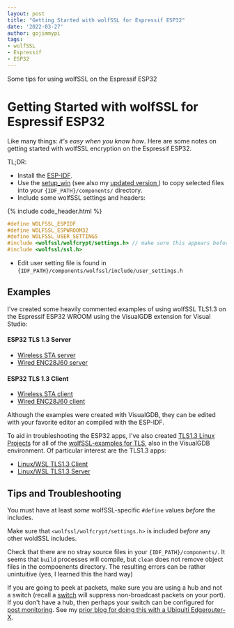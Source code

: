 ```yaml
---
layout: post
title: "Getting Started with wolfSSL for Espressif ESP32"
date: '2022-03-27'
author: gojimmypi
tags:
- wolfSSL
- Espressif
- ESP32
---
```


Some tips for using wolfSSL on the Espressif ESP32

# Getting Started with wolfSSL for Espressif ESP32

Like many things: _it's easy when you know how_. Here are some notes on getting started with wolfSSL encryption on the Espressif ESP32.

TL;DR:

* Install the [ESP-IDF](https://docs.espressif.com/projects/esp-idf/en/latest/esp32/get-started/index.html).
* Use the [setup_win](https://github.com/wolfSSL/wolfssl/blob/master/IDE/Espressif/ESP-IDF/setup_win.bat) 
(see also my [updated version ](https://github.com/gojimmypi/wolfssl/blob/master/IDE/Espressif/ESP-IDF/setup_win.bat)) to copy selected files
into your `{IDF_PATH}/components/` directory.
* Include some wolfSSL settings and headers:


{% include code_header.html %}
```c
#define WOLFSSL_ESPIDF
#define WOLFSSL_ESPWROOM32
#define WOLFSSL_USER_SETTINGS
#include <wolfssl/wolfcrypt/settings.h> // make sure this appears before any other wolfSSL headers
#include <wolfssl/ssl.h>
```

* Edit user setting file is found in `{IDF_PATH}/components/wolfssl/include/user_settings.h`


## Examples

I've created some heavily commented examples of using wolfSSL TLS1.3 on the Espressif ESP32 WROOM using
the VisualGDB extension for Visual Studio:

#### ESP32 TLS 1.3 Server

- [Wireless STA server](https://github.com/gojimmypi/wolfssl-examples/blob/ESP32_development/ESP32/TLS13-wifi_station-server/README.md)
- [Wired ENC28J60 server](https://github.com/gojimmypi/wolfssl-examples/blob/ESP32_development/ESP32/TLS13-ENC28J60-server/README.md)


#### ESP32 TLS 1.3 Client

- [Wireless STA client](https://github.com/gojimmypi/wolfssl-examples/blob/ESP32_development/ESP32/TLS13-wifi_station-client/README.md)
- [Wired ENC28J60 client](https://github.com/gojimmypi/wolfssl-examples/blob/ESP32_development/ESP32/TLS13-ENC28J60-client/README.md)

Although the examples were created with VisualGDB, they can be edited with your favorite editor an compiled with the ESP-IDF.

To aid in troubleshooting the ESP32 apps, I've also created [TLS1.3 Linux Projects](https://github.com/gojimmypi/wolfssl-examples/tree/ESP32_development/tls/VisualGDB-tls)
for all of the [wolfSSL-examples for TLS](https://github.com/wolfSSL/wolfssl-examples/tree/master/tls), also in the VisualGDB
environment. Of particular interest are the TLS1.3 apps:

- [Linux/WSL TLS1.3 Client](https://github.com/gojimmypi/wolfssl-examples/tree/ESP32_development/tls/VisualGDB-tls/client-tls13)
- [Linux/WSL TLS1.3 Server](https://github.com/gojimmypi/wolfssl-examples/tree/ESP32_development/tls/VisualGDB-tls/server-tls13)


## Tips and Troubleshooting

You must have at least _some_ wolfSSL-specific `#define` values *before* the includes.

Make sure that `<wolfssl/wolfcrypt/settings.h>` is included *before* any other woldSSL includes.

Check that there are no stray source files in your `{IDF_PATH}/components/`. It seems that `build` processes will compile, but `clean` does not remove object files
in the compoenents directory. The resulting errors can be rather unintuitive (yes, I learned this the hard way) 

If you are going to peek at packets, make sure you are using a hub and not a switch (recall a [switch](https://en.wikipedia.org/wiki/Network_switch) 
will suppress non-broadcast packets on your port). If you don't have a hub, then perhaps your switch can be configured for
[post monitoring](https://en.wikipedia.org/wiki/Port_mirroring). See my [prior blog for doing this with a Ubiquiti Edgerouter-X](https://gojimmypi.github.io/Edgerouter-Port-Monitor/).

